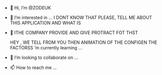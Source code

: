 - 👋 Hi, I’m @ZODEUK
- 👀 I’m interested in ...
I DONT KNOW THAT
PLEASE, TELL ME ABOUT THIS APPLICATION 
AND WHAT IS 
- 🌱 ITHE COMPANY PROVIDE AND GIVE PROTRACT FOT THST
     
	 HEY , WE TELL FROM YOU THEN ANIMATION OF THE CONFIGEN  THE FACTORSS 
	 ’m currently learning ...
- 💞️ I’m looking to collaborate on ...
- 📫 How to reach me ...

<!---
ZODEUK/ZODEUK is a ✨ special ✨ repository because its `README.md` (this file) appears on your GitHub profile.
You can click the Preview link to take a look at your changes.
--->
